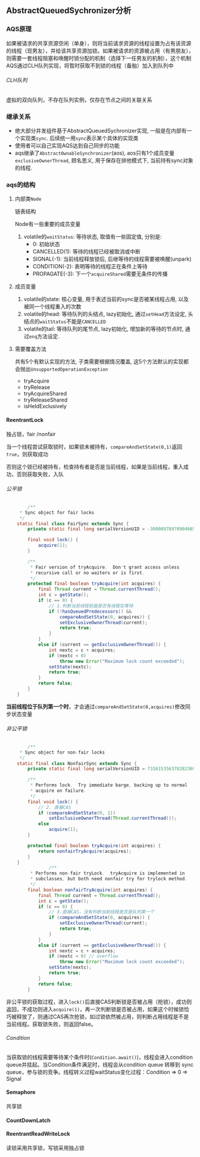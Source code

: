 ## AbstractQueuedSychronizer分析

### AQS原理

如果被请求的共享资源空闲（单身），则将当前请求资源的线程设置为占有该资源的线程（现男友），并给该共享资源加锁。如果被请求的资源被占用（有男朋友），则需要一套线程阻塞和唤醒时锁分配的机制（选择下一任男友的机制），这个机制AQS通过CLH队列实现，将暂时获取不到锁的线程（备胎）加入到队列中

###### CLH队列

虚拟的双向队列，不存在队列实例，仅存在节点之间的关联关系

### 继承关系

* 绝大部分并发组件基于AbstractQueuedSychronizer实现, 一般是在内部有一个实现类``sync``. 后续统一用``sync``表示某个具体的实现类
* 使用者可以自己实现AQS达到自己同步的功能
* aqs继承了``AbstractOwnableSynchronizer``(aos),  aos只有1个成员变量``exclusiveOwnerThread``, 顾名思义, 用于保存在排他模式下, 当前持有sync对象的线程.

### aqs的结构

1. 内部类``Node``

   链表结构

   Node有一些重要的成员变量

   1. volatile的``waitStatus``: 等待状态, 取值有一些固定值, 分别是:
      * 0: 初始状态
      * CANCELLED(1): 等待的线程已经被取消或中断
      * SIGNAL(-1): 当前线程释放锁后, 后继等待的线程需要被唤醒(unpark)
      * CONDITION(-2): 表明等待的线程正在条件上等待
      * PROPAGATE(-3): 下一个``acquireShared``需要无条件的传播

2. 成员变量

   1. volatile的state: 核心变量, 用于表述当前的sync是否被某线程占用, 以及被同一个线程重入的次数
   2. volatile的head: 等待队列的头结点, lazy初始化, 通过``setHead``方法设定, 头结点的``waitStatus``不能是``CANCELLED``
   3. volatile的tail: 等待队列的尾节点, lazy初始化, 增加新的等待的节点时, 通过``enq``方法设定.

3. 需要覆盖方法

   共有5个有默认实现的方法, 子类需要根据情况覆盖, 这5个方法默认的实现都会抛出``UnsupportedOperationException``

   * tryAcquire
   * tryRelease
   * tryAcquireShared
   * tryReleaseShared
   * isHeldExclusively



#### ReentrantLock

独占锁，fair /nonfair

当一个线程尝试获取锁时，如果锁未被持有，`compareAndSetState(0,1)`返回`true`，则获取成功

否则这个锁已经被持有，检查持有者是否是当前线程，如果是当前线程，重入成功，否则获取失败，入队



###### 公平锁

```java
		/**
     * Sync object for fair locks
     */
    static final class FairSync extends Sync {
        private static final long serialVersionUID = -3000897897090466540L;

        final void lock() {
            acquire(1);
        }

        /**
         * Fair version of tryAcquire.  Don't grant access unless
         * recursive call or no waiters or is first.
         */
        protected final boolean tryAcquire(int acquires) {
            final Thread current = Thread.currentThread();
            int c = getState();
            if (c == 0) {
                // 1.判断当前线程前面是否有线程在等待
                if (!hasQueuedPredecessors() &&
                    compareAndSetState(0, acquires)) {
                    setExclusiveOwnerThread(current);
                    return true;
                }
            }
            else if (current == getExclusiveOwnerThread()) {
                int nextc = c + acquires;
                if (nextc < 0)
                    throw new Error("Maximum lock count exceeded");
                setState(nextc);
                return true;
            }
            return false;
        }
    }
```

**当前线程位于队列第一个时**，才会通过`compareAndSetState(0,acquires)`修改同步状态变量

###### 非公平锁

```java
		/**
     * Sync object for non-fair locks
     */
    static final class NonfairSync extends Sync {
        private static final long serialVersionUID = 7316153563782823691L;

        /**
         * Performs lock.  Try immediate barge, backing up to normal
         * acquire on failure.
         */
        final void lock() {
            // 2. 直接CAS
            if (compareAndSetState(0, 1))
                setExclusiveOwnerThread(Thread.currentThread());
            else
                acquire(1);
        }

        protected final boolean tryAcquire(int acquires) {
            return nonfairTryAcquire(acquires);
        }
    }
				/**
         * Performs non-fair tryLock.  tryAcquire is implemented in
         * subclasses, but both need nonfair try for trylock method.
         */
        final boolean nonfairTryAcquire(int acquires) {
            final Thread current = Thread.currentThread();
            int c = getState();
            if (c == 0) {
                // 3.直接CAS，没有判断当前线程是否是队列第一个
                if (compareAndSetState(0, acquires)) {
                    setExclusiveOwnerThread(current);
                    return true;
                }
            }
            else if (current == getExclusiveOwnerThread()) {
                int nextc = c + acquires;
                if (nextc < 0) // overflow
                    throw new Error("Maximum lock count exceeded");
                setState(nextc);
                return true;
            }
            return false;
        }
```

非公平锁的获取过程，进入`lock()`后直接CAS判断锁是否被占用（抢锁），成功则返回，不成功则进入`acquire(1)`，再一次判断锁是否被占用，如果这个时候锁恰巧被释放了，则通过CAS再次抢锁，如过锁依然被占用，则判断占用线程是不是当前线程。获取锁失败，则返回false。

###### Condition

当获取锁的线程需要等待某个条件时(`Condition.await()`)，线程会进入condition queue并挂起。当Condition条件满足时，线程会从condition queue 转移到 sync queue，参与锁的竞争。线程转义过程waitStatus变化过程：Condition => 0 => Signal

#### Semaphore

共享锁

#### CountDownLatch

#### ReentrantReadWriteLock

读锁采用共享锁，写锁采用独占锁



